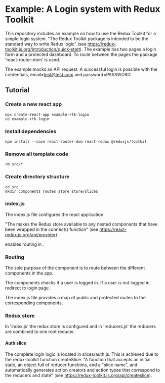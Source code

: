 
# Example: A Login system with Redux Toolkit

This repository includes an example on how to use the Redux Toolkit for a simple login system. "The Redux Toolkit package is intended to be the standard way to write Redux logic" (see https://redux-toolkit.js.org/introduction/quick-start). The example has two pages a login form and a protected dashboard. To route between the pages the package 'react-router-dom' is used.

The example mocks an API request. A successful login is possible with the credentials, email=test@test.com and password=PASSWORD.

## Tutorial

### Create a new react app

    npx create-react-app example-rtk-login
    cd example-rtk-login

### Install dependencies

    npm install --save react-router-dom react-redux @reduxjs/toolkit

### Remove all template code

    rm src/*

### Create directory structure

    cd src
    mkdir components routes store store/slices

### index.js

The index.js file configures the react application. 

"The <Provider /> makes the Redux store available to any nested components that have been wrapped in the connect() function" (see https://react-redux.js.org/api/provider).

<BrowserRouter /> enables routing in <App />.

### Routing

The sole purpose of the <App /> component is to route between the different components in the app.

The <ProtectedRoute /> components checks if a user is logged in. If a user is not logged in, redirect to login page.

The index.js file provides a map of public and protected routes to the corresponding components.

### Redux store

In 'index.js' the redux store is configured and in 'reducers.js' the reducers are combined to one root reducer. 

#### Auth slice

The complete login logic is located in slices/auth.js. This is achieved due to the redux-toolkit function createSlice. "A function that accepts an initial state, an object full of reducer functions, and a "slice name", and automatically generates action creators and action types that correspond to the reducers and state" (see https://redux-toolkit.js.org/api/createslice).


